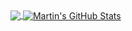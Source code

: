 <a href="https://github.com/Dojassola/Dojassola">
  <img align="center" src="https://github-readme-stats.vercel.app/api/top-langs/?username=Dojassola&hide=java,html,tex&title_color=ffffff&text_color=c9cacc&icon_color=2bbc8a&bg_color=1d1f21&langs_count=3" />
</a>
<a href="https://github.com/Dojassola/Dojassola">
  <img align="center" src="https://github-readme-stats.vercel.app/api?username=Dojassola&show_icons=true&line_height=27&count_private=true&title_color=ffffff&text_color=c9cacc&icon_color=2bbc8a&bg_color=1d1f21" alt="Martin's GitHub Stats" />
</a>
